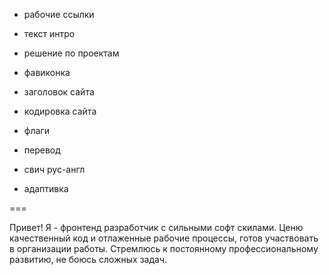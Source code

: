 - рабочие ссылки

- текст интро
- решение по проектам
- фавиконка
- заголовок сайта
- кодировка сайта
- флаги
- перевод
- свич рус-англ
- адаптивка

===

Привет! Я - фронтенд разработчик с сильными софт скилами. Ценю качественный код и отлаженные рабочие процессы, готов участвовать в организации работы. Стремлюсь к постоянному профессиональному развитию, не боюсь сложных задач.
